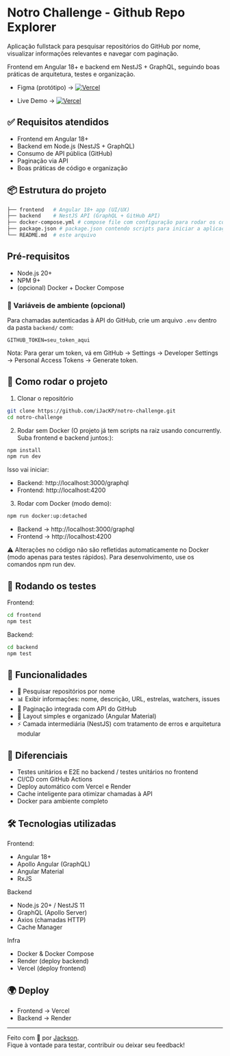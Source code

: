 
# Notro Challenge - Github Repo Explorer

Aplicação fullstack para pesquisar repositórios do GitHub por nome, visualizar informações relevantes e navegar com paginação.

Frontend em Angular 18+ e backend em NestJS + GraphQL, seguindo boas práticas de arquitetura, testes e organização.

- Figma (protótipo) → [![Vercel](https://img.shields.io/badge/Figma-F24E1E?style=for-the-badge&logo=figma&logoColor=white)](https://www.figma.com/design/1LsK99LKdAg8W1why1e4c2/Notro-Challenge?node-id=1-26&t=tpPHtIPZpjNX0I1c-1)

- Live Demo → [![Vercel](https://img.shields.io/badge/Vercel-000000?style=for-the-badge&logo=vercel&logoColor=white)](https://notro-challenge.vercel.app/)



## ✅ Requisitos atendidos

- 	Frontend em Angular 18+
-   Backend em Node.js (NestJS + GraphQL)
-   Consumo de API pública (GitHub)
-   Paginação via API
-   Boas práticas de código e organização


## 📦 Estrutura do projeto

```bash
├── frontend   # Angular 18+ app (UI/UX)
├── backend    # NestJS API (GraphQL + GitHub API)
├── docker-compose.yml # compose file com configuração para rodar os containers da aplicação
├── package.json # package.json contendo scripts para iniciar a aplicação
└── README.md  # este arquivo
```
## Pré-requisitos

- Node.js 20+
- NPM 9+
- (opcional) Docker + Docker Compose


### 🔐 Variáveis de ambiente (opcional)

Para chamadas autenticadas à API do GitHub, crie um arquivo `.env` dentro da pasta `backend/` com:

```env
GITHUB_TOKEN=seu_token_aqui
```

Nota: Para gerar um token, vá em GitHub → Settings → Developer Settings → Personal Access Tokens → Generate token.

## 🚀 Como rodar o projeto

1. Clonar o repositório

```bash
git clone https://github.com/iJacKP/notro-challenge.git
cd notro-challenge
```

2. Rodar sem Docker (O projeto já tem scripts na raiz usando concurrently. Suba frontend e backend juntos:):

```bash
npm install
npm run dev
```

Isso vai iniciar:
- Backend: http://localhost:3000/graphql
- Frontend: http://localhost:4200

3. Rodar com Docker (modo demo):

```bash
npm run docker:up:detached
```

- Backend → http://localhost:3000/graphql
- Frontend → http://localhost:4200

⚠️ Alterações no código não são refletidas automaticamente no Docker (modo apenas para testes rápidos).
Para desenvolvimento, use os comandos npm run dev.


## 🧪 Rodando os testes

Frontend:
```bash
cd frontend
npm test
```

Backend:
```bash
cd backend
npm test
```

## 📖 Funcionalidades
- 🔎 Pesquisar repositórios por nome
- 📊 Exibir informações: nome, descrição, URL, estrelas, watchers, issues
- 📑 Paginação integrada com API do GitHub
- 🎨 Layout simples e organizado (Angular Material)
- ⚡ Camada intermediária (NestJS) com tratamento de erros e arquitetura modular

## 🌟 Diferenciais

- Testes unitários e E2E no backend / testes unitários no frontend
- CI/CD com GitHub Actions
- Deploy automático com Vercel e Render
- Cache inteligente para otimizar chamadas à API
- Docker para ambiente completo

##  🛠️ Tecnologias utilizadas

Frontend:
- Angular 18+
- Apollo Angular (GraphQL)
- Angular Material
- RxJS


Backend
- Node.js 20+ / NestJS 11
- GraphQL (Apollo Server)
- Axios (chamadas HTTP)
- Cache Manager

Infra
- Docker & Docker Compose
- Render (deploy backend)
- Vercel (deploy frontend)

## 🌍 Deploy
- Frontend → Vercel
- Backend → Render

---

Feito com 💙 por [Jackson](https://github.com/iJacKP).  
Fique à vontade para testar, contribuir ou deixar seu feedback!